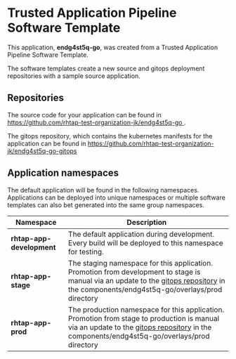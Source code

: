 # Trusted Application Pipeline Software Template

This application, **endg4st5q-go**, was created from a Trusted Application Pipeline Software Template.

The software templates create a new source and gitops deployment repositories with a sample source application. 

## Repositories

The source code for your application can be found in [https://github.com/rhtap-test-organization-jk/endg4st5q-go ](https://github.com/rhtap-test-organization-jk/endg4st5q-go ).
 
The gitops repository, which contains the kubernetes manifests for the application can be found in 
[https://github.com/rhtap-test-organization-jk/endg4st5q-go-gitops ](https://github.com/rhtap-test-organization-jk/endg4st5q-go-gitops ) 

## Application namespaces 

The default application will be found in the following namespaces. Applications can be deployed into unique namespaces or multiple software templates can also bet generated into the same group namespaces.  

|  Namespace   |  Description   |  
| -------- | -------- |   
| **rhtap-app-development** | The default application during development. Every build will be deployed to this namespace for testing. | 
| **rhtap-app-stage** | The staging namespace for this application. Promotion from development to stage is manual via an update to the [gitops repository](https://github.com/rhtap-test-organization-jk/endg4st5q-go-gitops ) in the components/endg4st5q-go/overlays/prod directory |  
| **rhtap-app-prod** | The production namespace for this application. Promotion from stage to production is manual via an update to the [gitops repository](https://github.com/rhtap-test-organization-jk/endg4st5q-go-gitops ) in the components/endg4st5q-go/overlays/prod directory | 